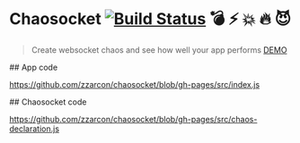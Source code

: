 # Chaosocket [![Build Status](https://travis-ci.org/zzarcon/chaosocket.svg?branch=master)](https://travis-ci.org/zzarcon/chaosocket) :bomb: :zap: :boom: :fire: :smiling_imp: 
> Create websocket chaos and see how well your app performs [DEMO](http://zzarcon.github.io/chaosocket)

## App code

https://github.com/zzarcon/chaosocket/blob/gh-pages/src/index.js

## Chaosocket code

https://github.com/zzarcon/chaosocket/blob/gh-pages/src/chaos-declaration.js